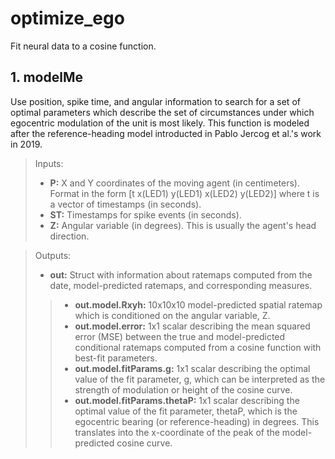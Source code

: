 # optimize_ego
Fit neural data to a cosine function.
## 1. modelMe
Use position, spike time, and angular information to search for a set of optimal parameters which describe the set of circumstances under which egocentric modulation of the unit is most likely. This function is modeled after the reference-heading model introducted in Pablo Jercog et al.'s work in 2019.

> Inputs:
> * **P:** X and Y coordinates of the moving agent (in centimeters). Format in the form [t x(LED1) y(LED1) x(LED2) y(LED2)] where t is a vector of timestamps (in seconds).
> * **ST:** Timestamps for spike events (in seconds).
> * **Z:** Angular variable (in degrees). This is usually the agent's head direction.

> Outputs:
> * **out:** Struct with information about ratemaps computed from the date, model-predicted ratemaps, and corresponding measures.
>> * **out.model.Rxyh:** 10x10x10 model-predicted spatial ratemap which is conditioned on the angular variable, Z. 
>> * **out.model.error:** 1x1 scalar describing the mean squared error (MSE) between the true and model-predicted conditional ratemaps computed from a cosine function with best-fit parameters.
>> * **out.model.fitParams.g:** 1x1 scalar describing the optimal value of the fit parameter, g, which can be interpreted as the strength of modulation or height of the cosine curve.
>> * **out.model.fitParams.thetaP:** 1x1 scalar describing the optimal value of the fit parameter, thetaP, which is the egocentric bearing (or reference-heading) in degrees. This translates into the x-coordinate of the peak of the model-predicted cosine curve.
